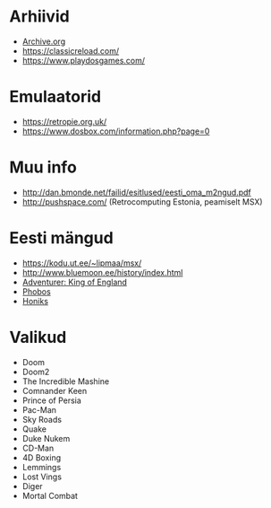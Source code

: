 # Arhiivid #

* [Archive.org](https://archive.org/details/classicpcgames)
* https://classicreload.com/
* https://www.playdosgames.com/

# Emulaatorid #

* https://retropie.org.uk/
* https://www.dosbox.com/information.php?page=0

# Muu info #

* http://dan.bmonde.net/failid/esitlused/eesti_oma_m2ngud.pdf
* http://pushspace.com/ (Retrocomputing Estonia, peamiselt MSX)

# Eesti mängud #

* https://kodu.ut.ee/~lipmaa/msx/
* http://www.bluemoon.ee/history/index.html
* [Adventurer: King of England](https://www.msxgamesworld.com/gamecard.php?id=377)
* [Phobos](https://www.msxgamesworld.com/gamecard.php?id=2191)
* [Honiks](https://github.com/rpaat/honiks)

# Valikud #

* Doom
* Doom2
* The Incredible Mashine
* Comnander Keen
* Prince of Persia
* Pac-Man
* Sky Roads
* Quake
* Duke Nukem
* CD-Man
* 4D Boxing
* Lemmings
* Lost Vings
* Diger
* Mortal Combat
